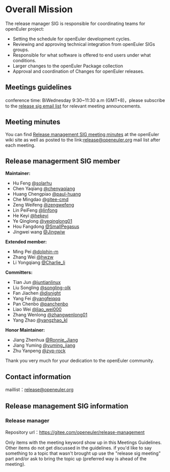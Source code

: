 # Overall Mission

The release manager SIG is responsible for coordinating teams for openEuler project:

- Setting the schedule for openEuler development cycles.
- Reviewing and approving technical integration from openEuler SIGs groups.
- Responsible for what software is offered to end users under what conditions.
- Larger changes to the openEuler Package collection
- Approval and coordination of Changes for openEuler releases.



## Meetings guidelines

conference time: BiWednesday 9:30~11:30 a.m (GMT+8)，please subscribe to the [release sig email list](https://openeuler.org/en/community/mailing-list/) for relevant meeting announcements.

## Meeting minutes
You can find [Release management SIG meeting minutes](https://gitee.com/openeuler/release-management/wikis) at the openEuler wiki site as well as posted to the link:release@openeuler.org mail list after each meeting.

## Release managerment SIG member
**Maintainer:**
- Hu Feng [@solarhu](https://gitee.com/solarhu)
- Chen Yaqiang [@chenyaqiang](https://gitee.com/chenyaqiang)
- Huang Chengpiao [@paul-huang](https://gitee.com/paul-huang)
- Che Mingdao [@gitee-cmd](https://gitee.com/gitee-cmd)
- Zeng Weifeng [@zengwefeng](https://gitee.com/zengwefeng)
- Lin PeiFeng [@linfong](https://gitee.com/linfong)
- He Keyi [@hekeyi](https://gitee.com/hekeyi)
- Ye Qinglong [@yeqinglong01](https://gitee.com/yeqinglong01)
- Hou Fangdong [@SmallPegasus](https://gitee.com/SmallPegasus)
- Jingwei wang [@Jingwiw](https://gitee.com/Jingwiw)

**Extended member:**
- Ming Pei [@dolphin-m](https://gitee.com/dolphin-m)
- Zhang Wei [@hwzw](https://gitee.com/hwzw)
- Li Yongqiang [@Charlie_li](https://gitee.com/Charlie_li)

**Committers:**
- Tian Jun [@juntianlinux](https://gitee.com/juntianlinux)
- Liu Songling [@songling-olk](https://gitee.com/songling-olk)
- Fan Jiachen [@disnight](https://gitee.com/disnight)
- Yang Fei [@yangfeiqqq](https://gitee.com/yangfeiqqq)
- Pan Chenbo [@panchenbo](https://gitee.com/panchenbo)
- Liao Wei [@liao_wei000](https://gitee.com/liao_wei000)
- Zhang Wenlong [@zhangwenlong01](https://gitee.com/zhangwenlong01)
- Yang Zhao [@yangzhao_kl](https://gitee.com/yangzhao_kl)

**Honor Maintainer:**
- Jiang Zhenhua [@Ronnie_Jiang](https://gitee.com/Ronnie_Jiang)
- Jiang Yuming  [@yuming_jiang](https://gitee.com/yuming_jiang)
- Zhu Yanpeng [@zyp-rock](https://gitee.com/zyp-rock)

Thank you very much for your dedication to the openEuler community.

## Contact information

maillist：release@openeuler.org



## Release management SIG information

### Release manager

Repository url：https://gitee.com/openeuler/release-management

Only items with the meeting keyword show up in this Meetings Guidelines. Other items do not get discussed in the guidelines. if you'd like to say something to a topic that wasn't brought up use the "release sig meeting" part and/or ask to bring the topic up (preferred way is ahead of the meeting).
